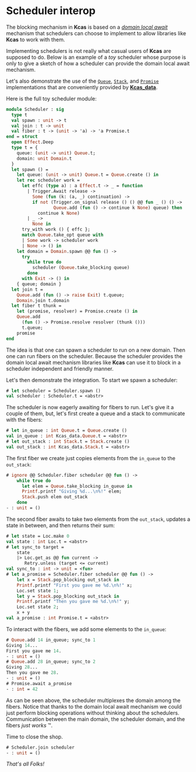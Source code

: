 # Scheduler interop

The blocking mechanism in **Kcas** is based on a
[_domain local await_](https://github.com/ocaml-multicore/domain-local-await)
mechanism that schedulers can choose to implement to allow libraries like
**Kcas** to work with them.

Implementing schedulers is not really what casual users of **Kcas** are supposed
to do. Below is an example of a _toy_ scheduler whose purpose is only to give a
sketch of how a scheduler can provide the domain local await mechanism.

Let's also demonstrate the use of the
[`Queue`](https://ocaml-multicore.github.io/kcas/doc/kcas_data/Kcas_data/Queue/index.html),
[`Stack`](https://ocaml-multicore.github.io/kcas/doc/kcas_data/Kcas_data/Stack/index.html),
and
[`Promise`](https://ocaml-multicore.github.io/kcas/doc/kcas_data/Kcas_data/Promise/index.html)
implementations that are conveniently provided by
[**Kcas_data**](https://ocaml-multicore.github.io/kcas/doc/kcas_data/Kcas_data/index.html).

<!--
```ocaml
# #thread
# #require "kcas_data"
# #require "picos"
# open Picos
# open Kcas_data
# open Kcas
```
-->

Here is the full toy scheduler module:

```ocaml
module Scheduler : sig
  type t
  val spawn : unit -> t
  val join : t -> unit
  val fiber : t -> (unit -> 'a) -> 'a Promise.t
end = struct
  open Effect.Deep
  type t = {
    queue: (unit -> unit) Queue.t;
    domain: unit Domain.t
  }
  let spawn () =
    let queue: (unit -> unit) Queue.t = Queue.create () in
    let rec scheduler work =
      let effc (type a) : a Effect.t -> _ = function
        | Trigger.Await release ->
          Some (fun (k: (a, _) continuation) ->
          if not (Trigger.on_signal release () () @@ fun _ () () ->
                  Queue.add (fun () -> continue k None) queue) then
            continue k None)
        | _ ->
          None in
      try_with work () { effc };
      match Queue.take_opt queue with
      | Some work -> scheduler work
      | None -> () in
    let domain = Domain.spawn @@ fun () ->
      try
        while true do
          scheduler (Queue.take_blocking queue)
        done
      with Exit -> () in
    { queue; domain }
  let join t =
    Queue.add (fun () -> raise Exit) t.queue;
    Domain.join t.domain
  let fiber t thunk =
    let (promise, resolver) = Promise.create () in
    Queue.add
      (fun () -> Promise.resolve resolver (thunk ()))
      t.queue;
    promise
end
```

The idea is that one can spawn a scheduler to run on a new domain. Then one can
run fibers on the scheduler. Because the scheduler provides the domain local
await mechanism libraries like **Kcas** can use it to block in a scheduler
independent and friendly manner.

Let's then demonstrate the integration. To start we spawn a scheduler:

```ocaml
# let scheduler = Scheduler.spawn ()
val scheduler : Scheduler.t = <abstr>
```

The scheduler is now eagerly awaiting for fibers to run. Let's give it a couple
of them, but, let's first create a queue and a stack to communicate with the
fibers:

```ocaml
# let in_queue : int Queue.t = Queue.create ()
val in_queue : int Kcas_data.Queue.t = <abstr>
# let out_stack : int Stack.t = Stack.create ()
val out_stack : int Kcas_data.Stack.t = <abstr>
```

The first fiber we create just copies elements from the `in_queue` to the
`out_stack`:

```ocaml
# ignore @@ Scheduler.fiber scheduler @@ fun () ->
    while true do
      let elem = Queue.take_blocking in_queue in
      Printf.printf "Giving %d...\n%!" elem;
      Stack.push elem out_stack
    done
- : unit = ()
```

The second fiber awaits to take two elements from the `out_stack`, updates a
state in between, and then returns their sum:

```ocaml
# let state = Loc.make 0
val state : int Loc.t = <abstr>
# let sync_to target =
    state
    |> Loc.get_as @@ fun current ->
       Retry.unless (target <= current)
val sync_to : int -> unit = <fun>
# let a_promise = Scheduler.fiber scheduler @@ fun () ->
    let x = Stack.pop_blocking out_stack in
    Printf.printf "First you gave me %d.\n%!" x;
    Loc.set state 1;
    let y = Stack.pop_blocking out_stack in
    Printf.printf "Then you gave me %d.\n%!" y;
    Loc.set state 2;
    x + y
val a_promise : int Promise.t = <abstr>
```

To interact with the fibers, we add some elements to the `in_queue`:

```ocaml
# Queue.add 14 in_queue; sync_to 1
Giving 14...
First you gave me 14.
- : unit = ()
# Queue.add 28 in_queue; sync_to 2
Giving 28...
Then you gave me 28.
- : unit = ()
# Promise.await a_promise
- : int = 42
```

As can be seen above, the scheduler multiplexes the domain among the fibers.
Notice that thanks to the domain local await mechanism we could just perform
blocking operations without thinking about the schedulers. Communication between
the main domain, the scheduler domain, and the fibers _just works_ ™.

Time to close the shop.

```ocaml
# Scheduler.join scheduler
- : unit = ()
```

_That's all Folks!_
